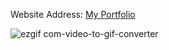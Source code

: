Website Address: [My Portfolio](https://subhamrakshit97.github.io/My_DS_Portfolio/)


![ezgif com-video-to-gif-converter](https://github.com/SubhamRakshit97/My_DS_Portfolio/assets/111345784/98156af4-0abe-4d04-977d-343e35ddaf16)
